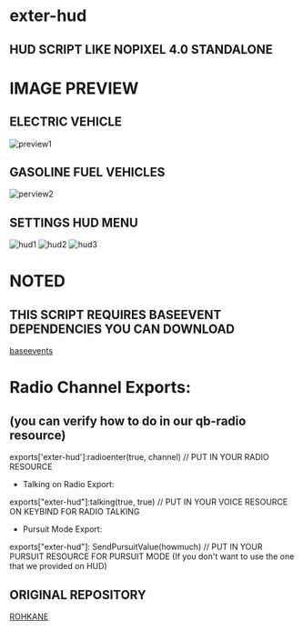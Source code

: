 # exter-hud
## HUD SCRIPT LIKE NOPIXEL 4.0 STANDALONE

# IMAGE PREVIEW

## ELECTRIC VEHICLE
![preview1](https://github.com/user-attachments/assets/a2d439f2-be55-4683-90b8-84aaa10433bf)

## GASOLINE FUEL VEHICLES
![perview2](https://github.com/user-attachments/assets/6a5c22fc-04b7-404a-8341-d9031426d493)

## SETTINGS HUD MENU
![hud1](https://github.com/user-attachments/assets/e81429ec-e929-4a0f-8e32-0daaabe4197c)
![hud2](https://github.com/user-attachments/assets/f37de169-d45d-453a-bfc0-e92148fe894e)
![hud3](https://github.com/user-attachments/assets/0306de11-b318-4a50-a513-d2ca85cd323b)

# NOTED
## THIS SCRIPT REQUIRES BASEEVENT DEPENDENCIES YOU CAN DOWNLOAD
[baseevents](https://github.com/citizenfx/cfx-server-data/tree/master/resources/%5Bsystem%5D/baseevents)

# Radio Channel Exports: 
## (you can verify how to do in our qb-radio resource)

exports['exter-hud']:radioenter(true, channel) // PUT IN YOUR RADIO RESOURCE

- Talking on Radio Export: 

exports["exter-hud"]:talking(true, true) // PUT IN YOUR VOICE RESOURCE ON KEYBIND FOR RADIO TALKING

- Pursuit Mode Export:

exports["exter-hud"]: SendPursuitValue(howmuch) // PUT IN YOUR PURSUIT RESOURCE FOR PURSUIT MODE (If you don't want to use the one that we provided on HUD)

## ORIGINAL REPOSITORY
[ROHKANE](https://github.com/rohKane/Kane-qb-hud-Nopixel-4.0-inspired)
